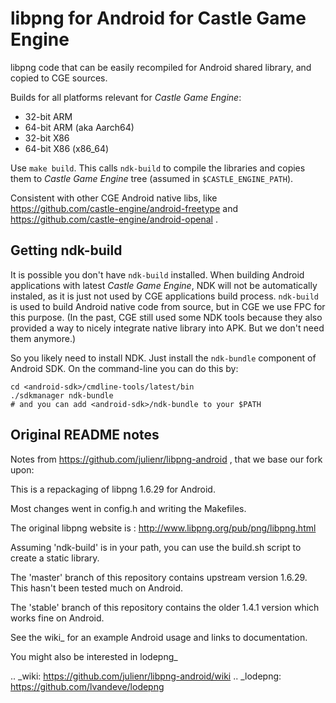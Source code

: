 libpng for Android for Castle Game Engine
==================

libpng code that can be easily recompiled for Android shared library, and copied to CGE sources.

Builds for all platforms relevant for _Castle Game Engine_:
- 32-bit ARM
- 64-bit ARM (aka Aarch64)
- 32-bit X86
- 64-bit X86 (x86_64)

Use `make build`. This calls `ndk-build` to compile the libraries and copies them to _Castle Game Engine_ tree (assumed in `$CASTLE_ENGINE_PATH`).

Consistent with other CGE Android native libs, like https://github.com/castle-engine/android-freetype and https://github.com/castle-engine/android-openal .

## Getting ndk-build

It is possible you don't have `ndk-build` installed. When building Android applications with latest _Castle Game Engine_, NDK will not be automatically instaled, as it is just not used by CGE applications build process. `ndk-build` is used to build Android native code from source, but in CGE we use FPC for this purpose. (In the past, CGE still used some NDK tools because they also provided a way to nicely integrate native library into APK. But we don't need them anymore.)

So you likely need to install NDK. Just install the `ndk-bundle` component of Android SDK. On the command-line you can do this by:

```
cd <android-sdk>/cmdline-tools/latest/bin
./sdkmanager ndk-bundle
# and you can add <android-sdk>/ndk-bundle to your $PATH
```

## Original README notes

Notes from https://github.com/julienr/libpng-android , that we base our fork upon:

This is a repackaging of libpng 1.6.29 for Android.

Most changes went in config.h and writing the Makefiles.

The original libpng website is : http://www.libpng.org/pub/png/libpng.html

Assuming 'ndk-build' is in your path, you can use the build.sh script to create a static library.

The 'master' branch of this repository contains upstream version 1.6.29. This
hasn't been tested much on Android.

The 'stable' branch of this repository contains the older 1.4.1 version which works fine on Android.

See the wiki_ for an example Android usage and links to documentation.

You might also be interested in lodepng_

.. _wiki: https://github.com/julienr/libpng-android/wiki
.. _lodepng: https://github.com/lvandeve/lodepng
